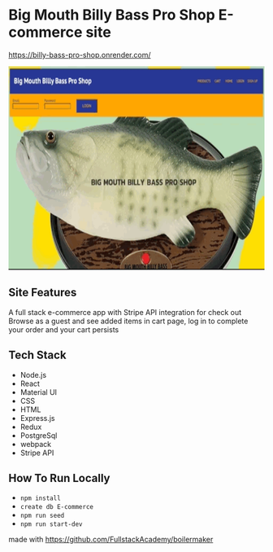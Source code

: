 # Big Mouth Billy Bass Pro Shop E-commerce site


https://billy-bass-pro-shop.onrender.com/

<img src="/public/readme.gif" width="600" height="400"/> 


## Site Features

A full stack e-commerce app with Stripe API integration for check out
Browse as a guest and see added items in cart page, log in to complete your order and your cart persists


## Tech Stack
- Node.js
- React
- Material UI
- CSS
- HTML
- Express.js
- Redux
- PostgreSql
- webpack
- Stripe API


## How To Run Locally
- ```npm install```
- ```create db E-commerce```
- ```npm run seed```
- ```npm run start-dev```

made with https://github.com/FullstackAcademy/boilermaker
